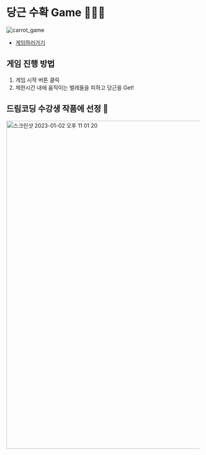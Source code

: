 # 당근 수확 Game 🥕🥕🥕

![carrot_game](https://user-images.githubusercontent.com/60641307/103437615-fbd2b080-4c6c-11eb-8250-8fc9c6dc0ab7.gif)

- [게임하러가기](https://jtwjs.github.io/carrotGame-javascript-frontend/)

## 게임 진행 방법

1. 게임 시작 버튼 클릭
2. 제한시간 내에 움직이는 벌레들을 피하고 당근을 Get!

## 드림코딩 수강생 작품에 선정 🎉
<img width="855" alt="스크린샷 2023-01-02 오후 11 01 20" src="https://user-images.githubusercontent.com/60641307/210243381-6b73a616-9193-43f0-99f1-f7ea611ce87e.png">
